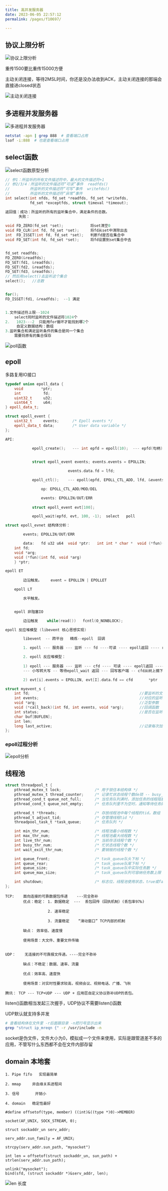```yaml
---
title: 高并发服务器
date: 2023-06-05 22:57:12
permalink: /pages/f10697/

---
```

## 协议上限分析

![协议上限分析](/assets/91kjsdhkjfhaa.png)

重传1500要比重传15000方便



主动关闭连接，等待2MSL时间，你还是没办法收到ACK，主动关闭连接的那端会直接进closed状态

![主动关闭连接](/assets/13jkashdfsafkje.png)





## 多进程并发服务器

![多进程并发服务器](/assets/kjasyf21ja3.png)

```bash
netstat -apn | grep 888  # 查看端口占用
lsof -i:888  # 也是查看端口占用
```





## select函数

![select函数原型分析](/assets/klsdjlfqwie1293.png)

```cpp
// 参1：所监听的所有文件描述符中，最大的文件描述符+1
// 参2/3/4：所监听的文件描述符“可读”事件  readfds()
//		   所监听的文件描述符“可写”事件  writefds()
//         所监听的文件描述符“异常”事件
int select(int nfds, fd_set *readfds, fd_set *writefds,
           fd_set *exceptfds, struct timeval *timeout);

返回值：成功：所监听的所有的监听集合中，满足条件的总数。
	  失败：
    
void FD_ZERO(fd_set *set);	          将set清空0
void FD_CLR(int fd, fd_set *set);     将fd从set中清除出去
int  FD_ISSET(int fd, fd_set *set);	  判断fd是否在集合中
void FD_SET(int fd, fd_set *set);     将fd设置到set集合中去


fd_set readfds;
FD_ZERO(&readfds);
FD_SET(fd1, &readfds);
FD_SET(fd2, &readfds);
FD_SET(fd3, &readfds);
// 然后用select()去监听这个集合
select();   //总数


for();
FD_ISSET(fd1, &readfds);  --1 满足


1.文件描述符上限--1024
    select同时监听的文件描述符1024个
2.   1023---2  只能用for循环才能找到哪2个    
	 自定义数据结构：数组
3.监听集合和满足监听条件的集合是同一个集合
	需要将原有的集合保存
```





![poll函数](/assets/poll_hanshu.png)





## epoll

多路复用IO接口

```cpp
typedef union epoll_data {
    void        *ptr;
    int          fd;
    uint32_t     u32;
    uint64_t     u64;
} epoll_data_t;

struct epoll_event {
    uint32_t     events;      /* Epoll events */
    epoll_data_t data;        /* User data variable */
};
```



```cpp
API:
			
			epoll_create();   --- int epfd = epoll(10);  --- epfd(句柄)


			struct epoll_event events; events.events = EPOLLIN;

						    events.data.fd = lfd;

			epoll_ctl();	--- epoll(epfd, EPOLL_CTL_ADD, lfd, &events);	

				op:	EPOLL_CTL_ADD/MOD/DEL

				events: EPOLLIN/OUT/ERR
				
			struct epoll_event evt[100];

			epoll_wait(epfd, evt, 100, -1);  select   poll 
```

```cpp
struct epoll_evnet 结构体分析：

		events; EPOLLIN/OUT/ERR

		data:	fd u32 u64  void *ptr:   int int * char *  void (*fun)(int arg)  stuct {				
    int fd;
    void *arg;
    void (*fun)(int fd, void *arg)	
    } *ptr;
```



```cpp
epoll ET 
	
		边沿触发。    event = EPOLLIN | EPOLLET

	epoll LT

		水平触发。


	epoll 非阻塞IO

		边沿触发    while(read())   fcntl(O_NONBLOCK);
```



```cpp
epoll 反应堆模型 (libevent 核心思想实现)

		libevent  -- 跨平台   精炼--epoll  回调   

		1. epoll --- 服务器 --- 监听 --- fd ----可读 ---- epoll返回 ---- read --- 小写转大写 --- write ---- epoll继续监听。

		2. epoll 反应堆模型：
													      
 		1) epoll --- 服务器 --- 监听 --- cfd ---- 可读 ---- epoll返回 ---- read -- cfd从树上摘下 --- 设置监听cfd写事件， 操作 ("滑动窗口") 
		--- 小写转大写 -- 等待epoll_wait 返回 --- 回写客户端 -- cfd从树上摘下 ----- 设置监听cfd读事件， 操作 -- epoll继续监听。

		2) evt[i].events = EPOLLIN, evt[I].data.fd == cfd       *ptr     struct {int fd, void (*func)(void *arg), void *arg}
```



```cpp
struct myevent_s {
    int fd;                                                 //要监听的文件描述符
    int events;                                             //对应的监听事件
    void *arg;                                              //泛型参数
    void (*call_back)(int fd, int events, void *arg);       //回调函数
    int status;                                             //是否在监听:1->在红黑树上(监听), 0->不在(不监听)
    char buf[BUFLEN];
    int len;
    long last_active;                                       //记录每次加入红黑树 g_efd 的时间值
};
```





### epoll过程分析

![epoll分析](/assets/epoll_fenxi.png)



## 线程池

```C
struct threadpool_t {
    pthread_mutex_t lock;               /* 用于锁住本结构体 */    
    pthread_mutex_t thread_counter;     /* 记录忙状态线程个数de琐 -- busy_thr_num */
    pthread_cond_t queue_not_full;      /* 当任务队列满时，添加任务的线程阻塞，等待此条件变量 */
    pthread_cond_t queue_not_empty;     /* 任务队列里不为空时，通知等待任务的线程 */

    pthread_t *threads;                 /* 存放线程池中每个线程的tid。数组 */
    pthread_t adjust_tid;               /* 存管理线程tid */
    threadpool_task_t *task_queue;      /* 任务队列 */

    int min_thr_num;                    /* 线程池最小线程数 */
    int max_thr_num;                    /* 线程池最大线程数 */
    int live_thr_num;                   /* 当前存活线程个数 */
    int busy_thr_num;                   /* 忙状态线程个数 */
    int wait_exit_thr_num;              /* 要销毁的线程个数 */

    int queue_front;                    /* task_queue队头下标 */
    int queue_rear;                     /* task_queue队尾下标 */
    int queue_size;                     /* task_queue队中实际任务数 */
    int queue_max_size;                 /* task_queue队列可容纳任务数上限 */

    int shutdown;                       /* 标志位，线程池使用状态，true或false */
};
```





	TCP:	面向连接的可靠数据包传递	---完全弥补
			优点：稳定： 1. 数据稳定  ---  丢包回传（回执机制）(丢包率97‰)
	
			       	   2. 速率稳定
	
			           3. 流量稳定    “滑动窗口” TCP内部的机制
	
			缺点： 效率低、速度慢
	
			使用场景：大文件、重要文件传输


	UDP：    无连接的不可靠报文传递。----完全不弥补
	
			缺点：不稳定：数据、速率、流量
	
			优点：效率高、速度快
	
		    使用场景：对实时性要求较高，视频会议、视频电话、广播、飞秋
	
	腾讯： TCP --- TCP+UDP --- UDP + 应用层自定义协议弥补UDP的丢包。




listen()函数相当发起三次握手，UDP协议不需要listen()函数

UDP默认就支持多并发





```bash
# 查看结构体在文件里 -r后面跟目录 -n把行号显示出来
grep "struct ip_mreqn {" -r /usr/include -n

```





socket是伪文件，文件大小为0，模拟成一个文件来使用，实际是跟管道差不多的应用，不管写什么东西都不会在文件内部存留





## domain 本地套

```
1. Pipe fifo   实现最简单

2. mmap 	非血缘关系进程间

3. 信号		开销小

4. domain	稳定性最好

#define offsetof(type, member) ((int)&((type *)0)->MEMBER)

socket(AF_UNIX, SOCK_STREAM, 0);

struct sockaddr_un serv_addr;

serv_addr.sun_family = AF_UNIX;

strcpy(serv_addr.sun_path, "mysocket")

int len = offsetof(struct sockaddr_un, sun_path) + strlen(serv_addr.sun_path);

unlink("mysocket");
bind(sfd, (struct sockaddr *)&serv_addr, len);
```

![len 长度](/assets/lengthaskdf.png)

